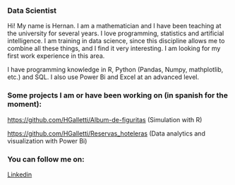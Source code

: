 ### Data Scientist

Hi! My name is Hernan. I am a mathematician and I have been teaching at the university for several years. I love programming, statistics and artificial intelligence. I am training in data science, since this discipline allows me to combine all these things, and I find it very interesting. I am looking for my first work experience in this area.

I have programming knowledge in R, Python (Pandas, Numpy, mathplotlib, etc.) and SQL. I also use Power Bi and Excel at an advanced level.

### Some projects I am or have been working on (in spanish for the moment):

https://github.com/HGalletti/Album-de-figuritas (Simulation with R)

https://github.com/HGalletti/Reservas_hoteleras (Data analytics and visualization with Power Bi)

### You can follow me on:

[Linkedin](https://www.linkedin.com/in/hern%C3%A1n-galletti/)
